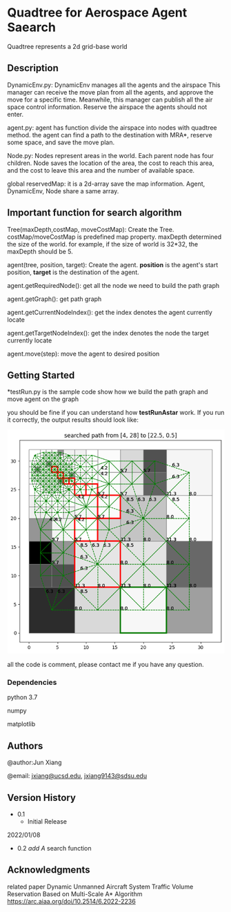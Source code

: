 # Quadtree for Aerospace Agent Saearch
Quadtree represents a 2d grid-base world

## Description
DynamicEnv.py: DynamicEnv manages all the agents and the airspace
This manager can receive the move plan from all the agents, and approve the move for a specific time. 
Meanwhile, this manager can publish all the air space control information. Reserve the airspace the agents should not enter.

agent.py: agent has function divide the airspace into nodes with quadtree method. the agent can find a path to the destination with MRA*, reserve some space, and save the move plan.

Node.py: Nodes represent areas in the world. Each parent node has four children.  Node saves the location of the area, the cost to reach this area, and the cost to leave this area and the number of available space.

global reservedMap: it is a 2d-array save the map information. Agent, DynamicEnv, Node share a same array.




## Important function for search algorithm
Tree(maxDepth,costMap, moveCostMap): Create the Tree. costMap/moveCostMap is predefined map property. maxDepth determined the size of the world. for example, if the size of world is 32*32, the maxDepth should be 5.

agent(tree, position, target): Create the agent. **position** is the agent's start position, **target** is the destination of the agent.

agent.getRequiredNode(): get all the node we need to build the path graph

agent.getGraph(): get path graph

agent.getCurrentNodeIndex(): get the index denotes the agent currently locate

agent.getTargetNodeIndex(): get the index denotes the node the target currently locate

agent.move(step): move the agent to desired position

## Getting Started
*testRun.py is the sample code show how we build the path graph and move agent on the graph

you should be fine if you can understand how **testRunAstar** work. If you run it correctly, the output results should look like:

![alt text](https://github.com/Xiaoshan-jun/QuadtreeForAerospaceAgentSearch/blob/main/Figure%202021-11-01%20165843.png)


all the code is comment, please contact me if you have any question. 


### Dependencies
python 3.7

numpy

matplotlib

## Authors

@author:Jun Xiang 

@email: jxiang@ucsd.edu, jxiang9143@sdsu.edu 

## Version History

* 0.1
    * Initial Release

2022/01/08

* 0.2 
   *add A* search function


## Acknowledgments
related paper
Dynamic Unmanned Aircraft System Traffic Volume Reservation Based on Multi-Scale A* Algorithm 
https://arc.aiaa.org/doi/10.2514/6.2022-2236

